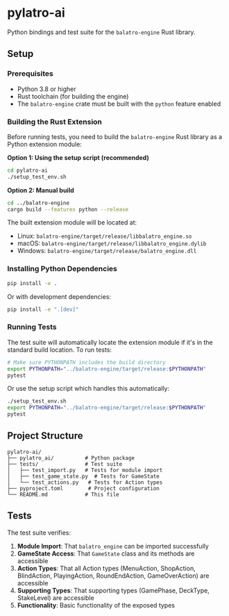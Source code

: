 # pylatro-ai

Python bindings and test suite for the `balatro-engine` Rust library.

## Setup

### Prerequisites

- Python 3.8 or higher
- Rust toolchain (for building the engine)
- The `balatro-engine` crate must be built with the `python` feature enabled

### Building the Rust Extension

Before running tests, you need to build the `balatro-engine` Rust library as a Python extension module:

**Option 1: Using the setup script (recommended)**
```bash
cd pylatro-ai
./setup_test_env.sh
```

**Option 2: Manual build**
```bash
cd ../balatro-engine
cargo build --features python --release
```

The built extension module will be located at:
- Linux: `balatro-engine/target/release/libbalatro_engine.so`
- macOS: `balatro-engine/target/release/libbalatro_engine.dylib`
- Windows: `balatro-engine/target/release/balatro_engine.dll`

### Installing Python Dependencies

```bash
pip install -e .
```

Or with development dependencies:

```bash
pip install -e ".[dev]"
```

### Running Tests

The test suite will automatically locate the extension module if it's in the standard build location. To run tests:

```bash
# Make sure PYTHONPATH includes the build directory
export PYTHONPATH="../balatro-engine/target/release:$PYTHONPATH"
pytest
```

Or use the setup script which handles this automatically:

```bash
./setup_test_env.sh
export PYTHONPATH="../balatro-engine/target/release:$PYTHONPATH"
pytest
```

## Project Structure

```
pylatro-ai/
├── pylatro_ai/          # Python package
├── tests/               # Test suite
│   ├── test_import.py   # Tests for module import
│   ├── test_game_state.py  # Tests for GameState
│   └── test_actions.py   # Tests for Action types
├── pyproject.toml        # Project configuration
└── README.md            # This file
```

## Tests

The test suite verifies:

1. **Module Import**: That `balatro_engine` can be imported successfully
2. **GameState Access**: That `GameState` class and its methods are accessible
3. **Action Types**: That all Action types (MenuAction, ShopAction, BlindAction, PlayingAction, RoundEndAction, GameOverAction) are accessible
4. **Supporting Types**: That supporting types (GamePhase, DeckType, StakeLevel) are accessible
5. **Functionality**: Basic functionality of the exposed types


